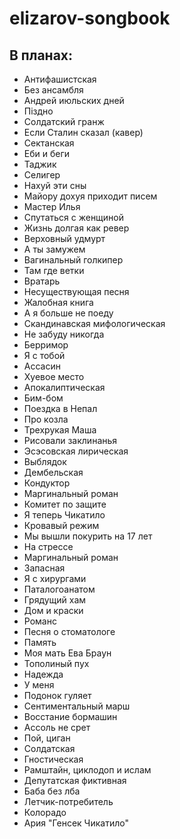 # elizarov-songbook

## В планах:

- Антифашистская
- Без ансамбля
- Андрей июльских дней
- Пiздно
- Солдатский гранж
- Если Сталин сказал (кавер)
- Сектанская
- Еби и беги
- Таджик
- Селигер
- Нахуй эти сны
- Майору дохуя приходит писем
- Мастер Илья
- Спутаться с женщиной
- Жизнь долгая как ревер
- Верховный удмурт
- А ты замужем
- Вагинальный голкипер
- Там где ветки
- Вратарь
- Несуществующая песня
- Жалобная книга
- А я больше не поеду
- Скандинавская мифологическая
- Не забуду никогда
- Берримор
- Я с тобой
- Ассасин
- Хуевое место
- Апокалиптическая
- Бим-бом
- Поездка в Непал
- Про козла
- Трехрукая Маша
- Рисовали заклинанья
- Эсэсовская лирическая
- Выблядок
- Дембельская
- Кондуктор
- Маргинальный роман
- Комитет по защите
- Я теперь Чикатило
- Кровавый режим
- Мы вышли покурить на 17 лет
- На стрессе
- Маргинальный роман
- Запасная
- Я с хирургами
- Паталогоанатом
- Грядущий хам
- Дом и краски
- Романс
- Песня о стоматологе
- Память
- Моя мать Ева Браун
- Тополиный пух
- Надежда
- У меня
- Подонок гуляет
- Сентиментальный марш
- Восстание бормашин
- Ассоль не срет
- Пой, циган
- Солдатская
- Гностическая
- Рамштайн, циклодоп и ислам
- Депутатская фиктивная
- Баба без лба
- Летчик-потребитель
- Колорадо
- Ария "Генсек Чикатило"
  



